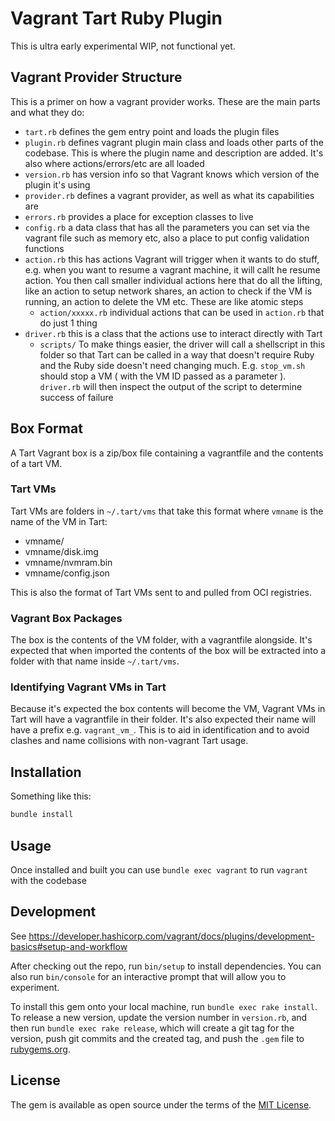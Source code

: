 # Vagrant Tart Ruby Plugin

This is ultra early experimental WIP, not functional yet.


## Vagrant Provider Structure

This is a primer on how a vagrant provider works. These are the main parts and what they do:

 - `tart.rb` defines the gem entry point and loads the plugin files
 - `plugin.rb` defines vagrant plugin main class and loads other parts of the codebase. This is where the plugin name and description are added. It's also where actions/errors/etc are all loaded
 - `version.rb` has version info so that Vagrant knows which version of the plugin it's using
 - `provider.rb` defines a vagrant provider, as well as what its capabilities are
 - `errors.rb` provides a place for exception classes to live
 - `config.rb` a data class that has all the parameters you can set via the vagrant file such as memory etc, also a place to put config validation functions
 - `action.rb` this has actions Vagrant will trigger when it wants to do stuff, e.g. when you want to resume a vagrant machine, it will callt he resume action. You then call smaller individual actions here that do all the lifting, like an action to setup network shares, an action to check if the VM is running, an action to delete the VM etc. These are like atomic steps
   - `action/xxxxx.rb` individual actions that can be used in `action.rb` that do just 1 thing
 - `driver.rb` this is a class that the actions use to interact directly with Tart
   - `scripts/` To make things easier, the driver will call a shellscript in this folder so that Tart can be called in a way that doesn't require Ruby and the Ruby side doesn't need changing much. E.g. `stop_vm.sh` should stop a VM ( with the VM ID passed as a parameter ). `driver.rb` will then inspect the output of the script to determine success of failure

## Box Format

A Tart Vagrant box is a zip/box file containing a vagrantfile and the contents of a tart VM.

### Tart VMs

Tart VMs are folders in `~/.tart/vms` that take this format where `vmname` is the name of the VM in Tart:

 - vmname/
 - vmname/disk.img
 - vmname/nvmram.bin
 - vmname/config.json

This is also the format of Tart VMs sent to and pulled from OCI registries.

### Vagrant Box Packages

The box is the contents of the VM folder, with a vagrantfile alongside. It's expected that when imported the contents of the box will be extracted into a folder with that name inside `~/.tart/vms`.

###  Identifying Vagrant VMs in Tart

Because it's expected the box contents will become the VM, Vagrant VMs in Tart will have a vagrantfile in their folder. It's also expected their name will have a prefix e.g. `vagrant_vm_`. This is to aid in identification and to avoid clashes and name collisions with non-vagrant Tart usage.

## Installation

Something like this:

```sh
bundle install
```

## Usage

Once installed and built you can use `bundle exec vagrant` to run `vagrant` with the codebase

## Development

See https://developer.hashicorp.com/vagrant/docs/plugins/development-basics#setup-and-workflow

After checking out the repo, run `bin/setup` to install dependencies. You can also run `bin/console` for an interactive prompt that will allow you to experiment.

To install this gem onto your local machine, run `bundle exec rake install`. To release a new version, update the version number in `version.rb`, and then run `bundle exec rake release`, which will create a git tag for the version, push git commits and the created tag, and push the `.gem` file to [rubygems.org](https://rubygems.org).

## License

The gem is available as open source under the terms of the [MIT License](https://opensource.org/licenses/MIT).
